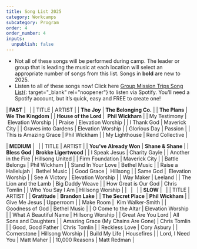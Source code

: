 ```yaml
---
title: Song List 2025
category: Workcamps
subcategory: Program
order: 4
order_number: 4
inputs:
  unpublish: false
---
```

* Not all of these songs will be performed during camp. The leader or group that is leading the music at each location will select an appropriate number of songs from this list. Songs in **bold** are new to 2025.
* Listen to all of these songs now! Click here [Group Mission Trips Song List](https://open.spotify.com/user/groupmissiontrips?si=781c2e0d1b0f4476&amp;nd=1&amp;dlsi=e5cd1cfa4d3842d1){: target="_blank" rel="noopener"} to listen via Spotify. You’ll need a Spotify account, but it’s quick, easy and FREE to create one!

| **FAST** | &nbsp; |
| TITLE | ARTIST |
| **The Joy** | **The Belonging Co.** |
| **The Plans** | **We The Kingdom** |
| **House of the Lord** | &nbsp;**Phil Wickham** |
| My Testimony | &nbsp;Elevation Worship |
| Praise | Elevation Worship |
| I Thank God | Maverick City |
| Graves into Gardens | Elevation Worship |
| Glorious Day | Passion |
| This is Amazing Grace | Phil Wickham |
| My Lighthouse | Rend Collective |

| **MEDIUM** | &nbsp; |
| TITLE | ARTIST |
| **You’ve Already Won** | **Shane & Shane** |
| **Bless God** | **Brokke Ligertwood** |
| I Speak Jesus | Charity Gayle |
| Another in the Fire | Hillsong United |
| Firm Foundation | Maverick City |
| Battle Belongs | Phil Wickham |
| Stand In Your Love | Bethel Music |
| Raise a Hallelujah | &nbsp;Bethel Music |
| Good Grace | &nbsp;Hillsong |
| Same God | &nbsp;Elevation Worship |
| See A Victory | Elevation Worship |
| Way Maker | Leeland |
| The Lion and the Lamb | Big Daddy Weave |
| How Great is Our God | Chris Tomlin |
| Who You Say I Am | Hillsong Worship |
| &nbsp; | &nbsp; |
| **SLOW** | &nbsp; |
| TITLE | ARTIST |
| **Gratitude** | **Brandon Lake** |
| **The Secret Place** | **Phil Wickham** |
| Give Me Jesus | Upperroom |
| Make Room | &nbsp;Kim Walker-Smith |
| Goodness of God | Bethel Music |
| O Come to the Altar | Elevation Worship |
| What A Beautiful Name | Hillsong Worship |
| Great Are You Lord | All Sons and Daughters |
| Amazing Grace (My Chains Are Gone) | Chris Tomlin |
| Good, Good Father | Chris Tomlin |
| Reckless Love | Cory Asbury |
| Cornerstone | Hillsong Worship |
| Build My Life | Housefires |
| Lord, I Need You | Matt Maher |
| 10,000 Reasons | Matt Redman |